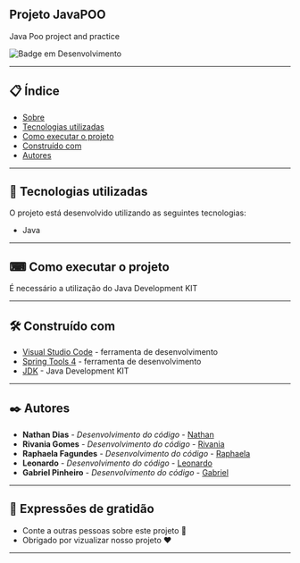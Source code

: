 ## Projeto JavaPOO

Java Poo project and practice

![Badge em Desenvolvimento](https://img.shields.io/static/v1?label=STATUS&message=EM%20PROGRESSO&color=GREEN&style=for-the-badge)
 
 
--- 

## 📋 Índice

- [Sobre](#javapoo)
- [Tecnologias utilizadas](#-tecnologias-utilizadas)
- [Como executar o projeto](#-como-executar-o-projeto)
- [Construído com](#%EF%B8%8F-construído-com)
- [Autores](#%EF%B8%8F-autores)

--- 

## 🚀 Tecnologias utilizadas

O projeto está desenvolvido utilizando as seguintes tecnologias:

- Java

--- 

## ⌨ Como executar o projeto

É necessário a utilização do Java Development KIT

--- 

## 🛠️ Construído com

* [Visual Studio Code](https://code.visualstudio.com/) - ferramenta de desenvolvimento
* [Spring Tools 4](https://spring.io/tools) - ferramenta de desenvolvimento
* [JDK](https://www.oracle.com/br/java/technologies/javase/jdk11-archive-downloads.html) - Java Development KIT
--- 

## ✒️ Autores

* **Nathan Dias** - *Desenvolvimento do código* - [Nathan](https://github.com/nathanfdias)
* **Rivania Gomes** - *Desenvolvimento do código* - [Rivania](https://github.com/RivaniaGomes)
* **Raphaela Fagundes** - *Desenvolvimento do código* - [Raphaela](https://github.com/Raphaela-Fagundes)
* **Leonardo** - *Desenvolvimento do código* - [Leonardo](https://github.com/unamon)
* **Gabriel Pinheiro** - *Desenvolvimento do código* - [Gabriel](https://github.com/BilPinheiro)
--- 
 
## 🎁 Expressões de gratidão

* Conte a outras pessoas sobre este projeto 📢
* Obrigado por vizualizar nosso projeto ❤️

--- 
